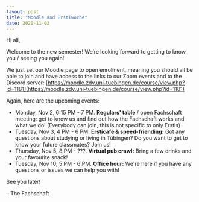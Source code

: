 ```yaml
---
layout: post
title: "Moodle and Erstiwoche"
date: 2020-11-02
---
```


Hi all,

Welcome to the new semester!
We’re looking forward to getting to know you / seeing you again!

We just set our Moodle page to open enrolment, meaning you should all be able to join and have access to the links to our Zoom events and to the Discord server: [https://moodle.zdv.uni-tuebingen.de/course/view.php?id=1181](https://moodle.zdv.uni-tuebingen.de/course/view.php?id=1181)

Again, here are the upcoming events:
- Monday, Nov 2, 6:15 PM - 7 PM. **Regulars' table** / open Fachschaft meeting: get to know us and find out how the Fachschaft works and what we do! (Everybody can join, this is not specific to only Erstis)
- Tuesday, Nov 3, 4 PM - 6 PM. **Ersticafé & speed-friending:** Got any questions about studying or living in Tübingen? Do you want to get to know your future classmates? Join us!
- Thursday, Nov 5, 8 PM - ???. **Virtual pub crawl:** Bring a few drinks and your favourite snack!
- Tuesday, Nov 10, 5 PM - 6 PM. **Office hour:** We're here if you have any questions or issues we can help you with!

See you later!

– The Fachschaft
